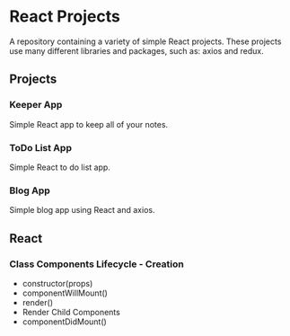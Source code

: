 # React Projects

A repository containing a variety of simple React projects. These projects use many different libraries and packages, such as: axios and redux.

## Projects

### Keeper App

Simple React app to keep all of your notes.

### ToDo List App

Simple React to do list app.

### Blog App

Simple blog app using React and axios.

## React

### Class Components Lifecycle - Creation

- constructor(props)
- componentWillMount()
- render()
- Render Child Components
- componentDidMount()
